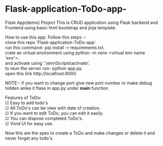 # Flask-application-ToDo-app-
Flask App(demo) Project
This is CRUD application using Flask backend and Frontend using basic html bootstrap and jinja template.

How to use this app. Follow this steps :- <br>
clone this repo 'Flask-application-ToDo-app'. <br>
run this command- pip install -r requirements.txt. <br>
crate an virtual environment using python -m venv <virtual env name 'env'>. <br>
and activate using '.\env\Scripts\activate'. <br>
to reun the server run- python app.py. <br>
open this link http://localhost:8000. <br>

NOTE:- if you want to change port give new port number or make debug hidden amke it flase in app.py under __main__ function <br>

Features of ToDo: <br>
☑ Easy to add todo's <br>
☑ All ToDo's can be view with date of creation. <br>
☑ If you want to edit ToDo, you can edit it easily. <br>
☑ You can dispose completed ToDo's. <br>
☑ Vivid UI for easy use. <br>

Now this are the spes to create a ToDo and make changes or delete it and never forget any todo's.

